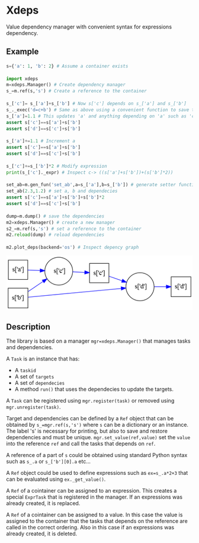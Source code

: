 # Xdeps

Value dependency manager with convenient syntax for expressions dependency.

## Example


```python
s={'a': 1, 'b': 2} # Assume a container exists

import xdeps
m=xdeps.Manager() # Create dependency manager
s_=m.ref(s,'s') # Create a reference to the container

s_['c']= s_['a']+s_['b'] # Now s['c'] depends on s_['a'] and s_['b']
s_._exec('d=c+b') # Same as above using a convenient function to save typing
s_['a']=1.1 # This updates 'a' and anything depending on 'a' such as 'c' and 'd'
assert s['c']==s['a']+s['b']
assert s['d']==s['c']+s['b']

s_['a']+=1.1 # Increment a
assert s['c']==s['a']+s['b']
assert s['d']==s['c']+s['b']

s_['c']+=s_['b']*2 # Modify expression
print(s_['c']._expr) # Inspect c-> ((s['a']+s['b'])+(s['b']*2))

set_ab=m.gen_fun('set_ab',a=s_['a'],b=s_['b']) # generate setter function
set_ab(2.3,1.2) # set a, b and dependecies
assert s['c']==s['a']+s['b']+s['b']*2
assert s['d']==s['c']+s['b']

dump=m.dump() # save the dependencies
m2=xdeps.Manager() # create a new manager
s2_=m.ref(s,'s') # set a reference to the container
m2.reload(dump) # reload dependencies

m2.plot_deps(backend='os') # Inspect depency graph
```

![Example](doc/example.png)

## Description

The library is based on a manager `mgr=xdeps.Manager()` that manages tasks and dependencies.

A `Task` is an instance that has:
- A `taskid`
- A set of `targets`
- A set of `dependecies`
- A method `run()` that uses the dependecies to update the targets.

A `Task` can be registered using `mgr.register(task)` or removed using `mgr.unregister(task)`.


Target and dependencies can be defined by a `Ref` object that can be obtained by `s_=mgr.ref(s,'s')` where `s` can be a dictionary or an instance. The label 's' is necessary for printing, but also to save and restore dependencies and must be unique.  `mgr.set_value(ref,value)` set the `value` into the reference `ref` and call the tasks that depends on `ref`.

A reference of a part of `s` could be obtained using standard Python syntax such as `s_.a` or `s_['b'][0].a` etc...

A `Ref` object could be used to define expressions such as `ex=s_.a*2+3` that can be evaluated using `ex._get_value()`.

A `Ref` of a cointainer can be assigned to an expression. This creates a special `ExprTask` that is registered in the manager. If an expressions was already created, it is replaced.

A `Ref` of a cointainer can be assigned to a value. In this case the value is assigned to the container that the tasks that depends on the reference are called in the correct ordering. Also in this case if an expressions was already created, it is deleted.



















